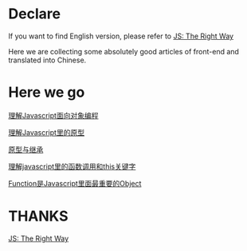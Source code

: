 # Declare

If you want to find English version, please refer to [JS: The Right Way](http://jstherightway.org/)

Here we are collecting some absolutely good articles of front-end and translated into Chinese.

# Here we go
<a href="http://gyf1.com/blog/2015/05/31/understanding-javascript-oop/" target="_blank">理解Javascript面向对象编程</a>

<a href="http://gyf1.com/blog/2015/01/18/understanding-prototypes-in-javascript/" target="_blank">理解Javascript里的原型</a>

<a href="http://gyf1.com/blog/2015/05/31/prototypes-and-inheritance-in-javascript/" target="_blank">原型与继承</a>

<a href="http://gyf1.com/blog/2015/04/01/understanding-javascript-function-invocation-and-%E2%80%9Cthis%E2%80%9D/" target="_blank">理解javascript里的函数调用和this关键字</a>

<a href="http://gyf1.com/blog/2015/05/28/functions-are-first-class-objects-in-javascript/" target="_blank">Function是Javascript里面最重要的Object</a>




# THANKS
[JS: The Right Way](http://jstherightway.org/)
